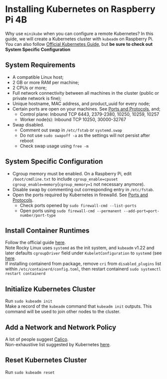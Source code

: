 # Installing Kubernetes on Raspberry Pi 4B

Why use `minikube` when you can configure a remote Kubernetes? In this guide, we will create a Kubernetes cluster with `kubeadm` on Raspberry Pi.<br/>
You can also follow [Official Kubernetes Guide](https://kubernetes.io/docs/setup/production-environment/), but **be sure to check out System Specific Configuration**<br/>

## System Requirements
- A compatible Linux host;
- 2 GB or more RAM per machine;
- 2 CPUs or more;
- Full network connectivity between all machines in the cluster (public or private network is fine);
- Unique hostname, MAC address, and product_uuid for every node;
- Certain ports are open on your machines. See [Ports and Protocols](https://kubernetes.io/docs/reference/networking/ports-and-protocols/), and;
	- Control plane: Inbound TCP 6443, 2379-2380, 10250, 10259, 10257
	- Worker node(s): Inbound TCP 10250, 30000-32767
- Swap disabled.
	- Comment out swap in `/etc/fstab` or `systemd.swap`
	- Do not use `sudo swapoff -a` as the settings will not persist after reboot
	- Check swap usage using `free -m`

## System Specific Configuration
- Cgroup memory must be enabled. On a Raspberry Pi, edit `/boot/cmdline.txt` to include `cgroup_enable=cpuset cgroup_enable=memory`(`cgroup_memory=1` not necessary anymore).
- Disable swap by commenting out corresponding entry in `/etc/fstab`.
- Open the ports required by Kubernetes in firewalld. See [Ports and Protocols](https://kubernetes.io/docs/reference/networking/ports-and-protocols/).
	- Check ports opened by `sudo firewall-cmd --list-ports`
	- Open ports using `sudo firewall-cmd --permanent --add-port=port-number/port-type`

## Install Container Runtimes
Follow the official guide [here](https://kubernetes.io/docs/setup/production-environment/container-runtimes/).<br/>
Note Rocky Linux uses `systemd` as the init system, and `kubeadm` v1.22 and later defaults `cgroupDriver` field under `KubeletConfiguration` to `systemd` (see [here](https://kubernetes.io/docs/tasks/administer-cluster/kubeadm/configure-cgroup-driver/#configuring-the-kubelet-cgroup-driver).<br/>
If installing containerd from package, remove `cri` from `disabled_plugins` list within `/etc/containerd/config.toml`, then restart containerd `sudo systemctl restart containerd`

## Initialize Kubernetes Cluster
Run `sudo kubeadm init`<br/>
Make a record of the `kubeadm` command that `kubeadm init` outputs. This command will be used to join other nodes to the cluster.

## Add a Network and Network Policy
A lot of people suggest [Calico](https://www.tigera.io/project-calico/).<br/>
Non-exhaustive list suggested by Kubernetes [here](https://kubernetes.io/docs/concepts/cluster-administration/addons/#networking-and-network-policy).

## Reset Kubernetes Cluster
Run `sudo kubeadm reset`